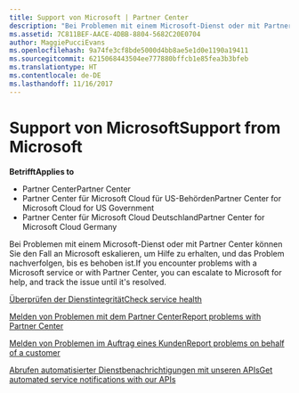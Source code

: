 ```yaml
---
title: Support von Microsoft | Partner Center
description: "Bei Problemen mit einem Microsoft-Dienst oder mit Partner Center können Sie den Fall an Microsoft eskalieren, um Hilfe zu erhalten, und das Problem nachverfolgen, bis es behoben ist."
ms.assetid: 7C811BEF-AACE-4DBB-8804-5682C20E0704
author: MaggiePucciEvans
ms.openlocfilehash: 9a74fe3cf8bde5000d4bb8ae5e1d0e1190a19411
ms.sourcegitcommit: 6215068443504ee777880bffcb1e85fea3b3bfeb
ms.translationtype: HT
ms.contentlocale: de-DE
ms.lasthandoff: 11/16/2017
---
```

# <a name="support-from-microsoft"></a><span data-ttu-id="be1dc-103">Support von Microsoft</span><span class="sxs-lookup"><span data-stu-id="be1dc-103">Support from Microsoft</span></span>

**<span data-ttu-id="be1dc-104">Betrifft</span><span class="sxs-lookup"><span data-stu-id="be1dc-104">Applies to</span></span>**

-  <span data-ttu-id="be1dc-105">Partner Center</span><span class="sxs-lookup"><span data-stu-id="be1dc-105">Partner Center</span></span>
-  <span data-ttu-id="be1dc-106">Partner Center für Microsoft Cloud für US-Behörden</span><span class="sxs-lookup"><span data-stu-id="be1dc-106">Partner Center for Microsoft Cloud for US Government</span></span>
-  <span data-ttu-id="be1dc-107">Partner Center für Microsoft Cloud Deutschland</span><span class="sxs-lookup"><span data-stu-id="be1dc-107">Partner Center for Microsoft Cloud Germany</span></span>

<span data-ttu-id="be1dc-108">Bei Problemen mit einem Microsoft-Dienst oder mit Partner Center können Sie den Fall an Microsoft eskalieren, um Hilfe zu erhalten, und das Problem nachverfolgen, bis es behoben ist.</span><span class="sxs-lookup"><span data-stu-id="be1dc-108">If you encounter problems with a Microsoft service or with Partner Center, you can escalate to Microsoft for help, and track the issue until it's resolved.</span></span>

[<span data-ttu-id="be1dc-109">Überprüfen der Dienstintegrität</span><span class="sxs-lookup"><span data-stu-id="be1dc-109">Check service health</span></span>](check-service-health.md)

[<span data-ttu-id="be1dc-110">Melden von Problemen mit dem Partner Center</span><span class="sxs-lookup"><span data-stu-id="be1dc-110">Report problems with Partner Center</span></span>](report-problems-with-partner-center.md)

[<span data-ttu-id="be1dc-111">Melden von Problemen im Auftrag eines Kunden</span><span class="sxs-lookup"><span data-stu-id="be1dc-111">Report problems on behalf of a customer</span></span>](report-problems-on-behalf-of-a-customer.md)

[<span data-ttu-id="be1dc-112">Abrufen automatisierter Dienstbenachrichtigungen mit unseren APIs</span><span class="sxs-lookup"><span data-stu-id="be1dc-112">Get automated service notifications with our APIs</span></span>](get-automated-service-notifications-with-our-apis.md)

 

 



